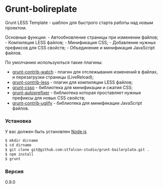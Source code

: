# Grunt-bolireplate

Grunt LESS Template - шаблон для быстрого старта работы над новым проектом.

Основные функции:
    - Автообновление страницы при изменении файлов;
    - Компиляция LESS файлов;
    - Минификация CSS;
    - Добавление нужных префиксов для CSS свойств;
    - Объединение и минификация JavaScript файлов.

По умолчанию используються такие плагины:
- [grunt-contrib-watch] - плагин для отслежывания изменений в файлах, и перезагрузки страницы (LiveReload);
- [grunt-contrib-less] - плагин для компиляции LESS файлов;
- [grunt-csso] - библиотека для минификации и сжатия CSS;
- [grunt-autoprefixer] - библиотека которая проставляет нужные префиксы для новых CSS свойств;
- [grunt-contrib-uglify] - библиотека для минификации JavaScript файлов.

### Установка
У вас должен быть установлен [Node.js]
```sh
$ mkdir dirname
$ cd dirname
$ git clone git@github.com:stfalcon-studio/grunt-boilerplate.git .
$ npm install
$ grunt
```
### Версия
0.9.0

[node.js]:http://nodejs.org/
[grunt-contrib-watch]:https://github.com/gruntjs/grunt-contrib-watch
[grunt-contrib-less]:https://github.com/gruntjs/grunt-contrib-less
[grunt-csso]:https://github.com/t32k/grunt-csso
[grunt-contrib-uglify]:https://github.com/gruntjs/grunt-contrib-uglify
[grunt-autoprefixer]:https://github.com/nDmitry/grunt-autoprefixer
